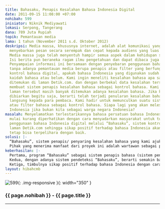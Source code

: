 ```yaml
---
title: Bahasaku, Penapis Kesalahan Bahasa Indonesia Digital
date: 2011-09-15 11:08:00 +07:00
nohibah: 599
inisiator: Niknik Mediyawati
lokasi: Serpong, Tangerang
dana: 789 Juta Rupiah
topik: Pemantauan media
lama: 1 tahun (November 2011 s.d. Oktober 2012)
deskripsi: Media massa, khususnya internet, adalah alat komunikasi yang berfungsi
  menyebarkan pesan secara serempak dan cepat kepada audiens yang luas dan heterogen.
  Media massa juga telah menyentuh hampir semua aspek dalam kehidupan sehari-hari.
  Isi berita pun beraneka ragam ilmu pengetahuan dan dapat dibaca juga siapa pun.
  Penyampaian informasi ini bersamaan dengan penyebaran penggunaan bahasa Indonesia
  tanpa adanya pemantauan media berupa penapis atau filter yang berfungsi sebagai
  kontrol bahasa digital, apakah bahasa Indonesia yang digunakan sudah benar sesuai
  kaidah bahasa atau belum. Kami ingin meneliti kesalahan bahasa apa saja yang banyak
  ditemukan di laman Detik.com. dan dengan berbekal data kesalahan tersebut kami ingin
  membuat sistem penapis kesalahan bahasa sebagai kontrol bahasa. Kami menilai pada
  laman tersebut masih banyak ditemukan adanya kesalahan bahasa. Jika kesalahan tersebut
  dibiarkan begitu saja, berarti telah terjadi penularan kesalahan bahasa secara tidak
  langsung kepada para pembaca. Kami hadir untuk memunculkan suatu sistem penapis
  atau filter bahasa sebagai kontrol bahasa. Siapa lagi yang akan melestarikan bahasa
  Indonesia jika bukan kita sebagai warga negara Indonesia?
masalah: Menyelamatkan terlestarikannya bahasa persatuan bahasa Indonesia yang kini
  mulai kurang diperhatikan dengan cara menyadarkan masyarakat untuk turut memantau
  penggunaan bahasa Indonesia digital melalui “Bahasaku”, sistem kontrol bahasa pada
  laman Detik.com sehingga sikap positif terhadap bahasa Indonesia akan muncul dan
  tetap bisa terpelihara dengan baik.
solusi: |-
  “Bahasaku”, sistem penapis/ penyaring kesalahan bahasa yang kami ajukan akan mengambil teks dari konten berita dengan metode RSS pada situs masing-masing. Kemudian, sistem “Bahasaku” akan mengolah kata-kata yang ada dalam konten berita tersebut dan hasil akhirnya akan muncul keterangan jumlah kata yang tidak sesuai dengan EYD (Ejaan yang Disempurnakan). Melalui penelian ini pun, hasil olahan data dapat menetukan peringkat web dalam menggunakan bahasa Indonesia yang baik dan benar.
  Pihak yang menerima manfaat dari proyek ini adalah wartawan sebagai penyampai informasi, kalangan akademisi, dan masyarakat Indonesia sebagai pengguna dan pemilik bahasa nasional bahasa Indonesia. Selain itu, sistem “Bahasaku” juga dapat membantu Pusat Bahasa, sebagai lembaga pemerintah dalam menyosialisasikan program penggunaan bahasa Indonesia yang baik dan benar.
keberhasilan: |-
  Pertama, program “Bahasaku” sebagai sistem penapis bahasa (sistem pendeteksi kesalahan bahasa) berfungsi dengan baik dan diminati pembaca dan penulis. Semakin banyak pengguna berarti semakin banyak manfaat sistem tersebut.
  Kedua, dengan adanya sistem pendeteksi “Bahasaku”, berarti semakin banyak masyarakat mengetahui kesalahan bahasa dan masyarakat baik pembaca maupun penulis laman semakin sadar akan pentingnya penggunaan bahasa Indonesia yang baik dan benar, semakin peka terhadap kesalahan bahasa Indonesia digital, dan semakin berusaha untuk menggunakan bahasa Indonesia yang baik dan benar.
  Ketiga, timbulnya sikap positif terhadap bahasa Indonesia dengan cara membiasakan menulis berita dengan bahasa Indonesia yang baik dan benar.
layout: hibahcmb
---
```


![599](/static/img/hibahcmb/599.png){: .img-responsive }{: width="350" }

### {{ page.nohibah }} - {{ page.title }}

---
